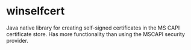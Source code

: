 # winselfcert
Java native library for creating self-signed certificates in the MS CAPI certificate store. Has more functionality than using the MSCAPI security provider.
